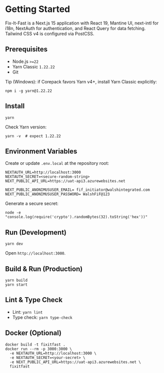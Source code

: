 # Getting Started

Fix-It-Fast is a Next.js 15 application with React 19, Mantine UI, next-intl for i18n, NextAuth for authentication, and React Query for data fetching. Tailwind CSS v4 is configured via PostCSS.

## Prerequisites

- Node.js `>=22`
- Yarn Classic `1.22.22`
- Git

Tip (Windows): if Corepack favors Yarn v4+, install Yarn Classic explicitly:

```
npm i -g yarn@1.22.22
```

## Install

```
yarn
```

Check Yarn version:

```
yarn -v  # expect 1.22.22
```

## Environment Variables

Create or update `.env.local` at the repository root:

```
NEXTAUTH_URL=http://localhost:3000
NEXTAUTH_SECRET=<secure-random-string>
NEXT_PUBLIC_API_URL=https://uat-api3.azurewebsites.net

NEXT_PUBLIC_ANONIMUSUSER_EMAIL= fif_initiator@walshintegrated.com
NEXT_PUBLIC_ANONIMUSUSER_PASSWORD= WalshFiF@123
```

Generate a secure secret:

```
node -e "console.log(require('crypto').randomBytes(32).toString('hex'))"
```

## Run (Development)

```
yarn dev
```

Open `http://localhost:3000`.

## Build & Run (Production)

```
yarn build
yarn start
```

## Lint & Type Check

- Lint: `yarn lint`
- Type check: `yarn type-check`

## Docker (Optional)

```
docker build -t fixitfast .
docker run --rm -p 3000:3000 \
  -e NEXTAUTH_URL=http://localhost:3000 \
  -e NEXTAUTH_SECRET=<your-secret> \
  -e NEXT_PUBLIC_API_URL=https://uat-api3.azurewebsites.net \
  fixitfast
```